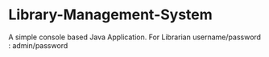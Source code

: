 # Library-Management-System
A simple console based Java Application.
For Librarian username/password : admin/password
